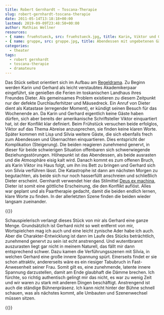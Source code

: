 ```yaml
---
title: Robert Gernhardt – Toscana-​​Therapie
slug: robert-gernhardt-toscana-therapie
date: 2011-05-14T13:18:18+00:00
lastmod: 2019-09-09T23:48:50+00:00
author: Mathias Wellner
resources: 
- { name: fruehstueck, src: fruehstueck.jpg, title: Karin, Viktor und Gerhard beim Frühstück }
- { name: gruppe, src: gruppe.jpg, title: Abendessen mit ungebetenen Gästen }
categories:
  - theater
tags:
  - robert gernhardt
  - toscana-therapie
  - dramateure
---
```

Das Stück selbst orientiert sich im Aufbau am [Regeldrama](http://de.wikipedia.org/wiki/Regeldrama). Zu Beginn werden Karin und Gerhard als leicht verstaubtes Akademikerpaar eingeführt, sie genießen die Ferien im toskanischen Landhaus ihres Freundes Dieter. Als gemeinsames Problem existieren zu diesem Zeitpunkt nur der defekte Durchlauferhitzer und Mäusedreck. Ein Anruf von Dieter dient als Katastase (erregender Moment), er kündigt seinen Besuch für das Wochenende an. Da Karin und Gerhard eigentlich keine Gäste haben dürfen, sich aber bereits der amerikanische Schriftsteller Viktor einquartiert hat, ist der Konflikt klar definiert. Beim Frühstück versuchen beide erfolglos, Viktor auf das Thema Abreise anzusprechen, sie finden keine klaren Worte. Später kommen mit Lisa und Silvia weitere Gäste, die sich ebenfalls frech zum Abendessen und Übernachten einquartieren. Dies entspricht der Komplikation (Steigerung). Die beiden reagieren zunehmend genervt, in dieser für beide schwierigen Situation offenbaren sich schwerwiegende Beziehungsstörungen. Höhepunkt ist das Abendessen, als beide ausrasten und die Atmosphäre eisig kalt wird. Danach kommt es zum offenen Bruch, als Karin Viktor ins Haus folgt, um ihn ins Bett zu bringen und Gerhard sich von Silvia verführen lässt. Die Katastrophe ist dann am nächsten Morgen zu begutachten, als beide sich nur noch hasserfüllt anschreien und schließlich Dieter erscheint. Gernhardt verwendet hier das Stilmittel [Deus ex machina](http://de.wikipedia.org/wiki/Deus_ex_machina), Dieter ist somit eine göttliche Erscheinung, die den Konflikt auflöst. Alles war geplant und als Paartherapie gedacht, damit die beiden endlich lernen, klare Worte zu finden. In der allerletzten Szene finden die beiden wieder langsam zueinander. 

{{<responsive-image name="fruehstueck">}}

Schauspielerisch verlangt dieses Stück von mir als Gerhard eine ganze Menge. Grundsätzlich ist Gerhard nicht so weit entfernt von mir, Wortspielchen mag ich auch und eine leicht zynische Ader habe ich auch. Aber die Charakter-Entwicklung ist dann im Laufe des Stücks beträchtlich, zunehmend genervt zu sein ist echt anstrengend. Und wutentbrannt auszurasten liegt gar nicht in meinem Naturell, das fällt mir dann entsprechend schwer. Dazu kamen die Verführungsszenen mit Silvia, in welchen Gerhard eine große innere Spannung spürt. Einerseits findet er sie schon attraktiv, andererseits wäre es ein riesiger Tabubruch in Fast-Anwesenheit seiner Frau. Somit gilt es, eine zunehmende, latente innere Spannung darzustellen, damit am Ende glaubhaft die Dämme brechen. Ich fürchte, so richtig authentisch gelingt mir das nicht, es war zu wenig Zeit und wir waren zu stark mit anderen Dingen beschäftigt. Anstrengend ist auch die ständige Bühnenpräsenz. Ich kann nicht hinter der Bühne schnell schauen, was als nächstes kommt, alle Umbauten und Szenenwechsel müssen sitzen. 

{{<responsive-image name="gruppe">}}
